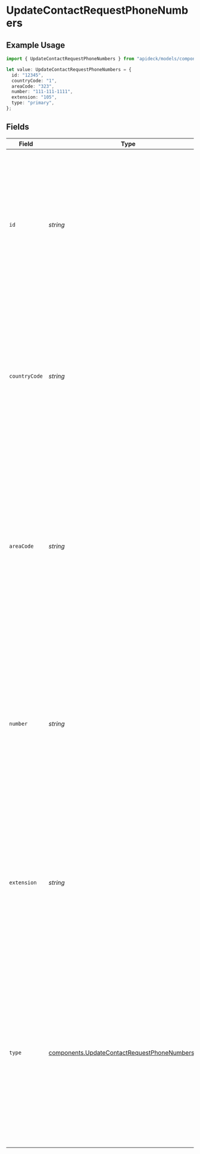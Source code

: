 # UpdateContactRequestPhoneNumbers

## Example Usage

```typescript
import { UpdateContactRequestPhoneNumbers } from "apideck/models/components";

let value: UpdateContactRequestPhoneNumbers = {
  id: "12345",
  countryCode: "1",
  areaCode: "323",
  number: "111-111-1111",
  extension: "105",
  type: "primary",
};
```

## Fields

| Field                                                                                                                                                                                                                                                                                             | Type                                                                                                                                                                                                                                                                                              | Required                                                                                                                                                                                                                                                                                          | Description                                                                                                                                                                                                                                                                                       | Example                                                                                                                                                                                                                                                                                           |
| ------------------------------------------------------------------------------------------------------------------------------------------------------------------------------------------------------------------------------------------------------------------------------------------------- | ------------------------------------------------------------------------------------------------------------------------------------------------------------------------------------------------------------------------------------------------------------------------------------------------- | ------------------------------------------------------------------------------------------------------------------------------------------------------------------------------------------------------------------------------------------------------------------------------------------------- | ------------------------------------------------------------------------------------------------------------------------------------------------------------------------------------------------------------------------------------------------------------------------------------------------- | ------------------------------------------------------------------------------------------------------------------------------------------------------------------------------------------------------------------------------------------------------------------------------------------------- |
| `id`                                                                                                                                                                                                                                                                                              | *string*                                                                                                                                                                                                                                                                                          | :heavy_minus_sign:                                                                                                                                                                                                                                                                                | A unique identifier for each phone number associated with the contact. This identifier is used to distinguish between different phone numbers, facilitating updates and management of contact information within the CRM.                                                                         | 12345                                                                                                                                                                                                                                                                                             |
| `countryCode`                                                                                                                                                                                                                                                                                     | *string*                                                                                                                                                                                                                                                                                          | :heavy_minus_sign:                                                                                                                                                                                                                                                                                | The international dialing code for the phone number, such as '+1' for the United States. This field is important for ensuring that phone numbers are formatted correctly and can be dialed internationally, supporting global communication needs.                                                | 1                                                                                                                                                                                                                                                                                                 |
| `areaCode`                                                                                                                                                                                                                                                                                        | *string*                                                                                                                                                                                                                                                                                          | :heavy_minus_sign:                                                                                                                                                                                                                                                                                | The area code of the phone number, e.g. 323. This property is used to specify the regional code associated with the phone number, ensuring accurate dialing and identification of the contact's location. It should be a valid area code that corresponds to the contact's geographical region.   | 323                                                                                                                                                                                                                                                                                               |
| `number`                                                                                                                                                                                                                                                                                          | *string*                                                                                                                                                                                                                                                                                          | :heavy_check_mark:                                                                                                                                                                                                                                                                                | The phone number of the contact, excluding the area code and extension. This is a required field and must be a valid phone number format to ensure successful communication with the contact. It is crucial for identifying and reaching the contact within the CRM system.                       | 111-111-1111                                                                                                                                                                                                                                                                                      |
| `extension`                                                                                                                                                                                                                                                                                       | *string*                                                                                                                                                                                                                                                                                          | :heavy_minus_sign:                                                                                                                                                                                                                                                                                | The extension of the phone number, if applicable. This property allows for specifying additional dialing instructions needed to reach the contact directly, especially in corporate environments. It should be a numeric string if used.                                                          | 105                                                                                                                                                                                                                                                                                               |
| `type`                                                                                                                                                                                                                                                                                            | [components.UpdateContactRequestPhoneNumbersType](../../models/components/updatecontactrequestphonenumberstype.md)                                                                                                                                                                                | :heavy_minus_sign:                                                                                                                                                                                                                                                                                | The type of phone number, such as 'mobile', 'home', or 'work'. This property helps categorize the phone number for better organization and understanding of the contact's communication preferences. It should be a descriptive string that accurately reflects the phone number's usage context. | primary                                                                                                                                                                                                                                                                                           |